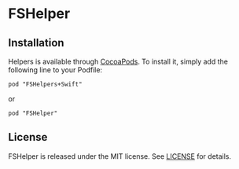 FSHelper
=================

## Installation

Helpers is available through [CocoaPods](http://cocoapods.org). To install
it, simply add the following line to your Podfile:

    pod "FSHelpers+Swift"

or

    pod "FSHelper"

## License
FSHelper is released under the MIT license. See [LICENSE](LICENSE) for details.
